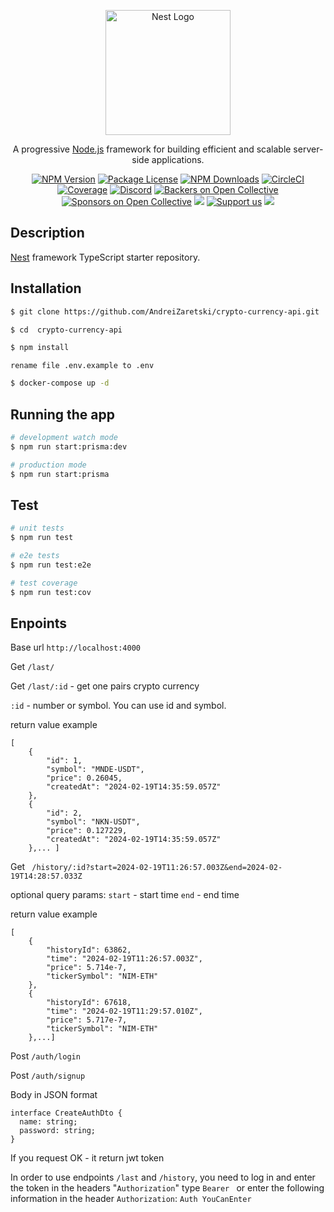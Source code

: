 <p align="center">
  <a href="http://nestjs.com/" target="blank"><img src="https://nestjs.com/img/logo-small.svg" width="200" alt="Nest Logo" /></a>
</p>

[circleci-image]: https://img.shields.io/circleci/build/github/nestjs/nest/master?token=abc123def456
[circleci-url]: https://circleci.com/gh/nestjs/nest

  <p align="center">A progressive <a href="http://nodejs.org" target="_blank">Node.js</a> framework for building efficient and scalable server-side applications.</p>
    <p align="center">
<a href="https://www.npmjs.com/~nestjscore" target="_blank"><img src="https://img.shields.io/npm/v/@nestjs/core.svg" alt="NPM Version" /></a>
<a href="https://www.npmjs.com/~nestjscore" target="_blank"><img src="https://img.shields.io/npm/l/@nestjs/core.svg" alt="Package License" /></a>
<a href="https://www.npmjs.com/~nestjscore" target="_blank"><img src="https://img.shields.io/npm/dm/@nestjs/common.svg" alt="NPM Downloads" /></a>
<a href="https://circleci.com/gh/nestjs/nest" target="_blank"><img src="https://img.shields.io/circleci/build/github/nestjs/nest/master" alt="CircleCI" /></a>
<a href="https://coveralls.io/github/nestjs/nest?branch=master" target="_blank"><img src="https://coveralls.io/repos/github/nestjs/nest/badge.svg?branch=master#9" alt="Coverage" /></a>
<a href="https://discord.gg/G7Qnnhy" target="_blank"><img src="https://img.shields.io/badge/discord-online-brightgreen.svg" alt="Discord"/></a>
<a href="https://opencollective.com/nest#backer" target="_blank"><img src="https://opencollective.com/nest/backers/badge.svg" alt="Backers on Open Collective" /></a>
<a href="https://opencollective.com/nest#sponsor" target="_blank"><img src="https://opencollective.com/nest/sponsors/badge.svg" alt="Sponsors on Open Collective" /></a>
  <a href="https://paypal.me/kamilmysliwiec" target="_blank"><img src="https://img.shields.io/badge/Donate-PayPal-ff3f59.svg"/></a>
    <a href="https://opencollective.com/nest#sponsor"  target="_blank"><img src="https://img.shields.io/badge/Support%20us-Open%20Collective-41B883.svg" alt="Support us"></a>
  <a href="https://twitter.com/nestframework" target="_blank"><img src="https://img.shields.io/twitter/follow/nestframework.svg?style=social&label=Follow"></a>
</p>
  <!--[![Backers on Open Collective](https://opencollective.com/nest/backers/badge.svg)](https://opencollective.com/nest#backer)
  [![Sponsors on Open Collective](https://opencollective.com/nest/sponsors/badge.svg)](https://opencollective.com/nest#sponsor)-->

## Description

[Nest](https://github.com/nestjs/nest) framework TypeScript starter repository.

## Installation

```bash
$ git clone https://github.com/AndreiZaretski/crypto-currency-api.git
```

```bash
$ cd  crypto-currency-api
```

```bash
$ npm install
```

```
rename file .env.example to .env
```

```bash
$ docker-compose up -d
```

## Running the app

```bash
# development watch mode
$ npm run start:prisma:dev

# production mode
$ npm run start:prisma
```

## Test

```bash
# unit tests
$ npm run test

# e2e tests
$ npm run test:e2e

# test coverage
$ npm run test:cov
```

## Enpoints


Base url ```http://localhost:4000```



Get ```/last/```

Get ```/last/:id``` - get one pairs crypto currency

```:id``` - number or symbol. You can use id and symbol.

return value example 

``` 
[
    {
        "id": 1,
        "symbol": "MNDE-USDT",
        "price": 0.26045,
        "createdAt": "2024-02-19T14:35:59.057Z"
    },
    {
        "id": 2,
        "symbol": "NKN-USDT",
        "price": 0.127229,
        "createdAt": "2024-02-19T14:35:59.057Z"
    },... ] 

```



Get ``` /history/:id?start=2024-02-19T11:26:57.003Z&end=2024-02-19T14:28:57.033Z```

optional query params: ```start``` - start time
                       ```end```   - end time


return value example

```
[
    {
        "historyId": 63862,
        "time": "2024-02-19T11:26:57.003Z",
        "price": 5.714e-7,
        "tickerSymbol": "NIM-ETH"
    },
    {
        "historyId": 67618,
        "time": "2024-02-19T11:29:57.010Z",
        "price": 5.717e-7,
        "tickerSymbol": "NIM-ETH"
    },...]
```


Post ```/auth/login```

Post ```/auth/signup```

Body in JSON format

```
interface CreateAuthDto {
  name: string;
  password: string;
}
```
If you request OK - it return jwt token


In order to use endpoints ```/last``` and ```/history```, 
you need to log in and enter the token in the headers  "```Authorization```" type ```Bearer ``` 
or enter the following information in the header ```Authorization```: ```Auth YouCanEnter```


